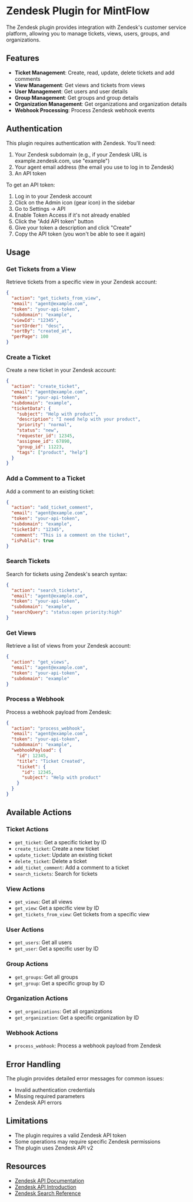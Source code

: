 # Zendesk Plugin for MintFlow

The Zendesk plugin provides integration with Zendesk's customer service platform, allowing you to manage tickets, views, users, groups, and organizations.

## Features

- **Ticket Management**: Create, read, update, delete tickets and add comments
- **View Management**: Get views and tickets from views
- **User Management**: Get users and user details
- **Group Management**: Get groups and group details
- **Organization Management**: Get organizations and organization details
- **Webhook Processing**: Process Zendesk webhook events

## Authentication

This plugin requires authentication with Zendesk. You'll need:

1. Your Zendesk subdomain (e.g., if your Zendesk URL is example.zendesk.com, use "example")
2. Your agent email address (the email you use to log in to Zendesk)
3. An API token

To get an API token:

1. Log in to your Zendesk account
2. Click on the Admin icon (gear icon) in the sidebar
3. Go to Settings → API
4. Enable Token Access if it's not already enabled
5. Click the "Add API token" button
6. Give your token a description and click "Create"
7. Copy the API token (you won't be able to see it again)

## Usage

### Get Tickets from a View

Retrieve tickets from a specific view in your Zendesk account:

```json
{
  "action": "get_tickets_from_view",
  "email": "agent@example.com",
  "token": "your-api-token",
  "subdomain": "example",
  "viewId": "12345",
  "sortOrder": "desc",
  "sortBy": "created_at",
  "perPage": 100
}
```

### Create a Ticket

Create a new ticket in your Zendesk account:

```json
{
  "action": "create_ticket",
  "email": "agent@example.com",
  "token": "your-api-token",
  "subdomain": "example",
  "ticketData": {
    "subject": "Help with product",
    "description": "I need help with your product",
    "priority": "normal",
    "status": "new",
    "requester_id": 12345,
    "assignee_id": 67890,
    "group_id": 11223,
    "tags": ["product", "help"]
  }
}
```

### Add a Comment to a Ticket

Add a comment to an existing ticket:

```json
{
  "action": "add_ticket_comment",
  "email": "agent@example.com",
  "token": "your-api-token",
  "subdomain": "example",
  "ticketId": "12345",
  "comment": "This is a comment on the ticket",
  "isPublic": true
}
```

### Search Tickets

Search for tickets using Zendesk's search syntax:

```json
{
  "action": "search_tickets",
  "email": "agent@example.com",
  "token": "your-api-token",
  "subdomain": "example",
  "searchQuery": "status:open priority:high"
}
```

### Get Views

Retrieve a list of views from your Zendesk account:

```json
{
  "action": "get_views",
  "email": "agent@example.com",
  "token": "your-api-token",
  "subdomain": "example"
}
```

### Process a Webhook

Process a webhook payload from Zendesk:

```json
{
  "action": "process_webhook",
  "email": "agent@example.com",
  "token": "your-api-token",
  "subdomain": "example",
  "webhookPayload": {
    "id": 12345,
    "title": "Ticket Created",
    "ticket": {
      "id": 12345,
      "subject": "Help with product"
    }
  }
}
```

## Available Actions

### Ticket Actions

- `get_ticket`: Get a specific ticket by ID
- `create_ticket`: Create a new ticket
- `update_ticket`: Update an existing ticket
- `delete_ticket`: Delete a ticket
- `add_ticket_comment`: Add a comment to a ticket
- `search_tickets`: Search for tickets

### View Actions

- `get_views`: Get all views
- `get_view`: Get a specific view by ID
- `get_tickets_from_view`: Get tickets from a specific view

### User Actions

- `get_users`: Get all users
- `get_user`: Get a specific user by ID

### Group Actions

- `get_groups`: Get all groups
- `get_group`: Get a specific group by ID

### Organization Actions

- `get_organizations`: Get all organizations
- `get_organization`: Get a specific organization by ID

### Webhook Actions

- `process_webhook`: Process a webhook payload from Zendesk

## Error Handling

The plugin provides detailed error messages for common issues:

- Invalid authentication credentials
- Missing required parameters
- Zendesk API errors

## Limitations

- The plugin requires a valid Zendesk API token
- Some operations may require specific Zendesk permissions
- The plugin uses Zendesk API v2

## Resources

- [Zendesk API Documentation](https://developer.zendesk.com/api-reference/)
- [Zendesk API Introduction](https://developer.zendesk.com/documentation/ticketing/getting-started/zendesk-api-introduction/)
- [Zendesk Search Reference](https://developer.zendesk.com/documentation/ticketing/using-the-zendesk-api/searching-with-the-zendesk-api/)
